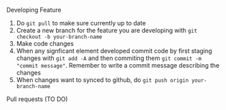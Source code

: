 Developing Feature
1. Do `git pull` to make sure currently up to date 
2. Create a new branch for the feature you are developing with `git checkout -b your-branch-name`
3. Make code changes
4. When any signficant element developed commit code by first staging changes with `git add -A` and then commiting them `git commit -m "commit message"`. Remember to write a commit message describing the changes
5. When changes want to synced to github, do `git push origin your-branch-name`

Pull requests
(TO DO)
